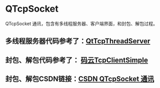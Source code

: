 # QTcpSocket
QTcpSocket 通讯，包含有多线程服务器、客户端界面，和封包、解包过程。

## 多线程服务器代码参考了：<a href="https://github.com/dushibaiyu/QtTcpThreadServer">QtTcpThreadServer</a> 
## 封包、解包代码参考了： <a href="https://gitee.com/2649549484/TcpClientSimple">码云TcpClientSimple</a> 
## 封包、解包CSDN链接：<a href="https://blog.csdn.net/lthcth111/article/details/78175341">CSDN QTcpSocket 通讯</a> 

